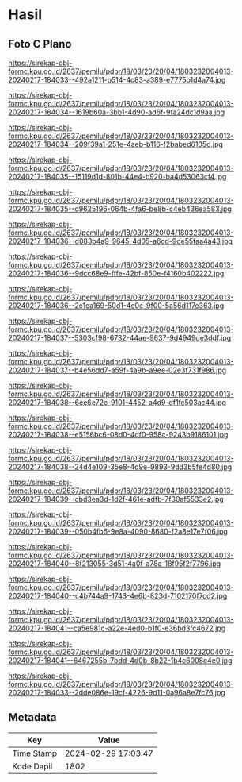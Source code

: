 # Hasil

## Foto C Plano

https://sirekap-obj-formc.kpu.go.id/2637/pemilu/pdpr/18/03/23/20/04/1803232004013-20240217-184033--492a1211-b514-4c83-a389-e7775b1d4a74.jpg

https://sirekap-obj-formc.kpu.go.id/2637/pemilu/pdpr/18/03/23/20/04/1803232004013-20240217-184034--1619b60a-3bb1-4d90-ad6f-9fa24dc1d9aa.jpg

https://sirekap-obj-formc.kpu.go.id/2637/pemilu/pdpr/18/03/23/20/04/1803232004013-20240217-184034--209f39a1-251e-4aeb-b116-f2babed6105d.jpg

https://sirekap-obj-formc.kpu.go.id/2637/pemilu/pdpr/18/03/23/20/04/1803232004013-20240217-184035--15119d1d-801b-44e4-b920-ba4d53063cf4.jpg

https://sirekap-obj-formc.kpu.go.id/2637/pemilu/pdpr/18/03/23/20/04/1803232004013-20240217-184035--d9625196-064b-4fa6-be8b-c4eb436ea583.jpg

https://sirekap-obj-formc.kpu.go.id/2637/pemilu/pdpr/18/03/23/20/04/1803232004013-20240217-184036--d083b4a9-9645-4d05-a6cd-9de55faa4a43.jpg

https://sirekap-obj-formc.kpu.go.id/2637/pemilu/pdpr/18/03/23/20/04/1803232004013-20240217-184036--9dcc68e9-fffe-42bf-850e-f4160b402222.jpg

https://sirekap-obj-formc.kpu.go.id/2637/pemilu/pdpr/18/03/23/20/04/1803232004013-20240217-184036--2c1ea169-50d1-4e0c-9f00-5a56d117e363.jpg

https://sirekap-obj-formc.kpu.go.id/2637/pemilu/pdpr/18/03/23/20/04/1803232004013-20240217-184037--5303cf98-6732-44ae-9637-9d4949de3ddf.jpg

https://sirekap-obj-formc.kpu.go.id/2637/pemilu/pdpr/18/03/23/20/04/1803232004013-20240217-184037--b4e56dd7-a59f-4a9b-a9ee-02e3f731f986.jpg

https://sirekap-obj-formc.kpu.go.id/2637/pemilu/pdpr/18/03/23/20/04/1803232004013-20240217-184038--6ee6e72c-9101-4452-a4d9-df1fc503ac44.jpg

https://sirekap-obj-formc.kpu.go.id/2637/pemilu/pdpr/18/03/23/20/04/1803232004013-20240217-184038--e5156bc6-08d0-4df0-958c-9243b9186101.jpg

https://sirekap-obj-formc.kpu.go.id/2637/pemilu/pdpr/18/03/23/20/04/1803232004013-20240217-184038--24d4e109-35e8-4d9e-9893-9dd3b5fe4d80.jpg

https://sirekap-obj-formc.kpu.go.id/2637/pemilu/pdpr/18/03/23/20/04/1803232004013-20240217-184039--cbd3ea3d-1d2f-461e-adfb-7f30af5533e2.jpg

https://sirekap-obj-formc.kpu.go.id/2637/pemilu/pdpr/18/03/23/20/04/1803232004013-20240217-184039--050b4fb6-9e8a-4090-8680-f2a8e17e7f06.jpg

https://sirekap-obj-formc.kpu.go.id/2637/pemilu/pdpr/18/03/23/20/04/1803232004013-20240217-184040--8f213055-3d51-4a0f-a78a-18f95f2f7796.jpg

https://sirekap-obj-formc.kpu.go.id/2637/pemilu/pdpr/18/03/23/20/04/1803232004013-20240217-184040--c4b744a9-1743-4e6b-823d-7102170f7cd2.jpg

https://sirekap-obj-formc.kpu.go.id/2637/pemilu/pdpr/18/03/23/20/04/1803232004013-20240217-184041--ca5e981c-a22e-4ed0-b1f0-e36bd3fc4672.jpg

https://sirekap-obj-formc.kpu.go.id/2637/pemilu/pdpr/18/03/23/20/04/1803232004013-20240217-184041--6467255b-7bdd-4d0b-8b22-1b4c6008c4e0.jpg

https://sirekap-obj-formc.kpu.go.id/2637/pemilu/pdpr/18/03/23/20/04/1803232004013-20240217-184033--2dde086e-19cf-4226-9d11-0a96a8e7fc76.jpg


## Metadata

| Key        | Value               |
| ---------- | ------------------- |
| Time Stamp | 2024-02-29 17:03:47 |
| Kode Dapil | 1802                |




